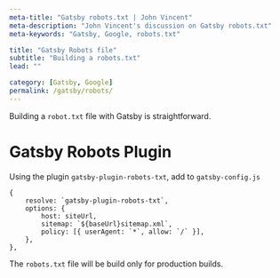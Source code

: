 ```yaml
---
meta-title: "Gatsby robots.txt | John Vincent"
meta-description: "John Vincent's discussion on Gatsby robots.txt"
meta-keywords: "Gatsby, Google, robots.txt"

title: "Gatsby Robots file"
subtitle: "Building a robots.txt"
lead: ""

category: [Gatsby, Google]
permalink: /gatsby/robots/
---
```


Building a `robot.txt` file with Gatsby is straightforward.

<!-- end -->

# Gatsby Robots Plugin

Using the plugin `gatsby-plugin-robots-txt`, add to `gatsby-config.js`

```
{
	resolve: `gatsby-plugin-robots-txt`,
	options: {
		host: siteUrl,
		sitemap: `${baseUrl}sitemap.xml`,
		policy: [{ userAgent: `*`, allow: `/` }],
	},
},
```

The `robots.txt` file will be build only for production builds.
